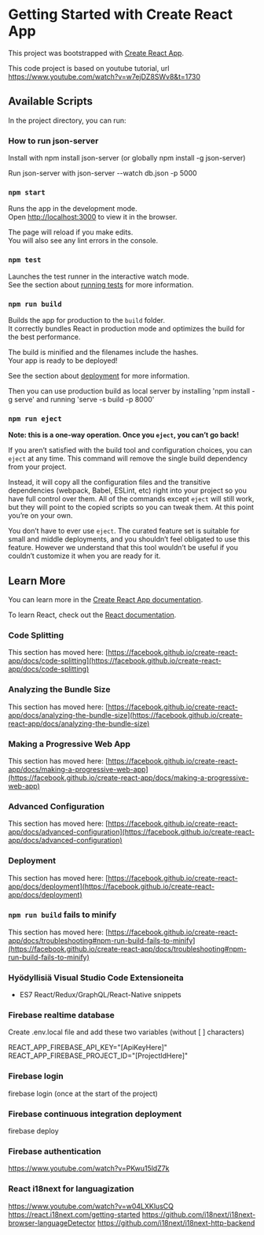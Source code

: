 # Getting Started with Create React App

This project was bootstrapped with [Create React App](https://github.com/facebook/create-react-app).

This code project is based on youtube tutorial, url https://www.youtube.com/watch?v=w7ejDZ8SWv8&t=1730

## Available Scripts

In the project directory, you can run:

### How to run json-server
Install with 
npm install json-server (or globally npm install -g json-server)

Run json-server with
json-server --watch db.json -p 5000

### `npm start`

Runs the app in the development mode.\
Open [http://localhost:3000](http://localhost:3000) to view it in the browser.

The page will reload if you make edits.\
You will also see any lint errors in the console.

### `npm test`

Launches the test runner in the interactive watch mode.\
See the section about [running tests](https://facebook.github.io/create-react-app/docs/running-tests) for more information.

### `npm run build`

Builds the app for production to the `build` folder.\
It correctly bundles React in production mode and optimizes the build for the best performance.

The build is minified and the filenames include the hashes.\
Your app is ready to be deployed!

See the section about [deployment](https://facebook.github.io/create-react-app/docs/deployment) for more information.

Then you can use production build as local server by installing
'npm install -g serve'
and running
'serve -s build -p 8000'

### `npm run eject`

**Note: this is a one-way operation. Once you `eject`, you can’t go back!**

If you aren’t satisfied with the build tool and configuration choices, you can `eject` at any time. This command will remove the single build dependency from your project.

Instead, it will copy all the configuration files and the transitive dependencies (webpack, Babel, ESLint, etc) right into your project so you have full control over them. All of the commands except `eject` will still work, but they will point to the copied scripts so you can tweak them. At this point you’re on your own.

You don’t have to ever use `eject`. The curated feature set is suitable for small and middle deployments, and you shouldn’t feel obligated to use this feature. However we understand that this tool wouldn’t be useful if you couldn’t customize it when you are ready for it.

## Learn More

You can learn more in the [Create React App documentation](https://facebook.github.io/create-react-app/docs/getting-started).

To learn React, check out the [React documentation](https://reactjs.org/).

### Code Splitting

This section has moved here: [https://facebook.github.io/create-react-app/docs/code-splitting](https://facebook.github.io/create-react-app/docs/code-splitting)

### Analyzing the Bundle Size

This section has moved here: [https://facebook.github.io/create-react-app/docs/analyzing-the-bundle-size](https://facebook.github.io/create-react-app/docs/analyzing-the-bundle-size)

### Making a Progressive Web App

This section has moved here: [https://facebook.github.io/create-react-app/docs/making-a-progressive-web-app](https://facebook.github.io/create-react-app/docs/making-a-progressive-web-app)

### Advanced Configuration

This section has moved here: [https://facebook.github.io/create-react-app/docs/advanced-configuration](https://facebook.github.io/create-react-app/docs/advanced-configuration)

### Deployment

This section has moved here: [https://facebook.github.io/create-react-app/docs/deployment](https://facebook.github.io/create-react-app/docs/deployment)

### `npm run build` fails to minify

This section has moved here: [https://facebook.github.io/create-react-app/docs/troubleshooting#npm-run-build-fails-to-minify](https://facebook.github.io/create-react-app/docs/troubleshooting#npm-run-build-fails-to-minify)

### Hyödyllisiä Visual Studio Code Extensioneita 
- ES7 React/Redux/GraphQL/React-Native snippets

### Firebase realtime database
Create .env.local file and add these two variables (without [ ] characters)

REACT_APP_FIREBASE_API_KEY="[ApiKeyHere]"
REACT_APP_FIREBASE_PROJECT_ID="[ProjectIdHere]"

### Firebase login
firebase login (once at the start of the project)

### Firebase continuous integration deployment
firebase deploy

### Firebase authentication
https://www.youtube.com/watch?v=PKwu15ldZ7k 

### React i18next for languagization
https://www.youtube.com/watch?v=w04LXKlusCQ
https://react.i18next.com/getting-started
https://github.com/i18next/i18next-browser-languageDetector
https://github.com/i18next/i18next-http-backend